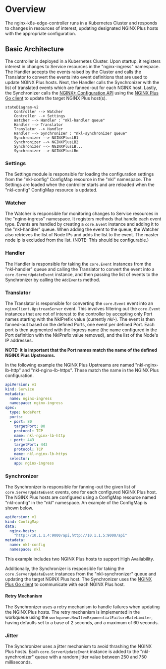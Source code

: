 # Overview

The nginx-k8s-edge-controller runs in a Kubernetes Cluster and responds to changes in resources of interest, updating designated NGINX Plus hosts with the appropriate configuration.

## Basic Architecture

The controller is deployed in a Kubernetes Cluster. Upon startup, it registers interest in changes to Service resources in the "nginx-ingress" namespace.
The Handler accepts the events raised by the Cluster and calls the Translator to convert the events into event definitions that are used to update NGINX Plus hosts. 
Next, the Handler calls the Synchronizer with the list of translated events which are fanned-out for each NGINX host.
Lastly, the Synchronizer calls the [NGINX+ Configuration API](https://docs.nginx.com/nginx/admin-guide/load-balancer/dynamic-configuration-api/) using the [NGINX Plus Go client](https://github.com/nginxinc/nginx-plus-go-client) to update the target NGINX Plus host(s). 

```mermaid
stateDiagram-v2
    Controller --> Watcher
    Controller --> Settings 
    Watcher --> Handler : "nkl-handler queue"
    Handler --> Translator
    Translator --> Handler
    Handler --> Synchronizer : "nkl-synchronizer queue"
    Synchronizer --> NGINXPlusLB1
    Synchronizer --> NGINXPlusLB2
    Synchronizer --> NGINXPlusLB...
    Synchronizer --> NGINXPlusLBn
```

### Settings

The Settings module is responsible for loading the configuration settings from the "nkl-config" ConfigMap resource in the "nkl" namespace.
The Settings are loaded when the controller starts and are reloaded when the "nkl-config" ConfigMap resource is updated.

### Watcher

The Watcher is responsible for monitoring changes to Service resources in the "nginx-ingress" namespace.
It registers methods that handle each event type. Events are handled by creating a `core.Event` instance and adding it to the "nkl-handler" queue. 
When adding the event to the queue, the Watcher also retrieves the list of Node IPs and adds the list to the event. 
The master node ip is excluded from the list. (NOTE: This should be configurable.)

### Handler

The Handler is responsible for taking the `core.Event` instances from the "nkl-handler" queue and calling the Translator to convert the event into a `core.ServerUpdateEvent` instance,
and then passing the list of events to the Synchronizer by calling the `AddEvents` method.

### Translator

The Translator is responsible for converting the `core.Event` event into an `nginxClient.UpstreamServer` event.
This involves filtering out the `core.Event` instances that are not of interest to the controller by accepting only Port names starting with the NklPrefix value (currently _nkl-_).
The event is then fanned-out based on the defined Ports, one event per defined Port. Each port is then augmented with the Ingress name (the name configured in the Port definition with the NklPrefix value removed), 
and the list of the Node's IP addresses.

**NOTE: It is important that the Port names match the name of the defined NGINX Plus Upstreams.**

In the following example the NGINX Plus Upstreams are named "nkl-nginx-lb-http" and "nkl-nginx-lb-https". These match the name in the NGINX Plus configuration.

```yaml
apiVersion: v1
kind: Service
metadata:
  name: nginx-ingress
  namespace: nginx-ingress
spec:
  type: NodePort 
  ports:
  - port: 80
    targetPort: 80
    protocol: TCP
    name: nkl-nginx-lb-http
  - port: 443
    targetPort: 443
    protocol: TCP
    name: nkl-nginx-lb-https
  selector:
    app: nginx-ingress
```

### Synchronizer

The Synchronizer is responsible for fanning-out the given list of `core.ServerUpdateEvent` events, one for each configured NGINX Plus host.
The NGINX Plus hosts are configured using a ConfigMap resource named "nkl-config" in the "nkl" namespace. An example of the ConfigMap is shown below.

```yaml
apiVersion: v1
kind: ConfigMap
data:
  nginx-hosts:
    "http://10.1.1.4:9000/api,http://10.1.1.5:9000/api"
metadata:
  name: nkl-config
  namespace: nkl
```

This example includes two NGINX Plus hosts to support High Availability.

Additionally, the Synchronizer is responsible for taking the `core.ServerUpdateEvent` instances from the "nkl-synchronizer" queue and updating the target NGINX Plus host. 
The Synchronizer uses the [NGINX Plus Go client](https://github.com/nginxinc/nginx-plus-go-client) to communicate with each NGINX Plus host.


#### Retry Mechanism

The Synchronizer uses a retry mechanism to handle failures when updating the NGINX Plus hosts. 
The retry mechanism is implemented in the workqueue using the `workqueue.NewItemExponentialFailureRateLimiter`, 
having defaults set to a base of 2 seconds, and a maximum of 60 seconds.

### Jitter

The Synchronizer uses a jitter mechanism to avoid thrashing the NGINX Plus hosts. Each `core.ServerUpdateEvent` instance 
is added to the "nkl-synchronizer" queue with a random jitter value between 250 and 750 milliseconds.
